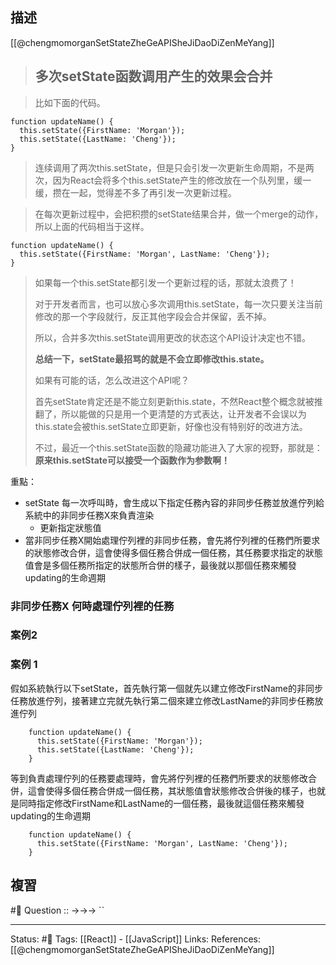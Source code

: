 



## 描述
[[@chengmomorganSetStateZheGeAPISheJiDaoDiZenMeYang]]
> ## 多次setState函数调用产生的效果会合并

> 比如下面的代码。

```text
function updateName() {
  this.setState({FirstName: 'Morgan'});
  this.setState({LastName: 'Cheng'});
}
```

> 连续调用了两次this.setState，但是只会引发一次更新生命周期，不是两次，因为React会将多个this.setState产生的修改放在一个队列里，缓一缓，攒在一起，觉得差不多了再引发一次更新过程。



> 在每次更新过程中，会把积攒的setState结果合并，做一个merge的动作，所以上面的代码相当于这样。

```text
function updateName() {
  this.setState({FirstName: 'Morgan', LastName: 'Cheng'});
}
```

> 如果每一个this.setState都引发一个更新过程的话，那就太浪费了！
> 
> 对于开发者而言，也可以放心多次调用this.setState，每一次只要关注当前修改的那一个字段就行，反正其他字段会合并保留，丢不掉。  
> 
> 所以，合并多次this.setState调用更改的状态这个API设计决定也不错。
> 
> **总结一下，setState最招骂的就是不会立即修改this.state。**
> 
> 如果有可能的话，怎么改进这个API呢？
>
>首先setState肯定还是不能立刻更新this.state，不然React整个概念就被推翻了，所以能做的只是用一个更清楚的方式表达，让开发者不会误以为this.state会被this.setState立即更新，好像也没有特别好的改进方法。
>
>不过，最近一个this.setState函数的隐藏功能进入了大家的视野，那就是：**原来this.setState可以接受一个函数作为参数啊！**

重點：
- setState 每一次呼叫時，會生成以下指定任務內容的非同步任務並放進佇列給系統中的非同步任務X來負責渲染
	- 更新指定狀態值
- 當非同步任務X開始處理佇列裡的非同步任務，會先將佇列裡的任務們所要求的狀態修改合併，這會使得多個任務合併成一個任務，其任務要求指定的狀態值會是多個任務所指定的狀態所合併的樣子，最後就以那個任務來觸發updating的生命週期


### 非同步任務X 何時處理佇列裡的任務



### 案例2



### 案例 1
假如系統執行以下setState，首先執行第一個就先以建立修改FirstName的非同步任務放進佇列，接著建立完就先執行第二個來建立修改LastName的非同步任務放進佇列
```
	function updateName() {
	  this.setState({FirstName: 'Morgan'});
	  this.setState({LastName: 'Cheng'});
	}
```

等到負責處理佇列的任務要處理時，會先將佇列裡的任務們所要求的狀態修改合併，這會使得多個任務合併成一個任務，其狀態值會狀態修改合併後的樣子，也就是同時指定修改FirstName和LastName的一個任務，最後就這個任務來觸發updating的生命週期
```
	function updateName() {
	  this.setState({FirstName: 'Morgan', LastName: 'Cheng'});
	}
```



## 複習
#🧠 Question :: ->->-> ``

---
Status: #🌱 
Tags:
[[React]] - [[JavaScript]]
Links:
References:
[[@chengmomorganSetStateZheGeAPISheJiDaoDiZenMeYang]]